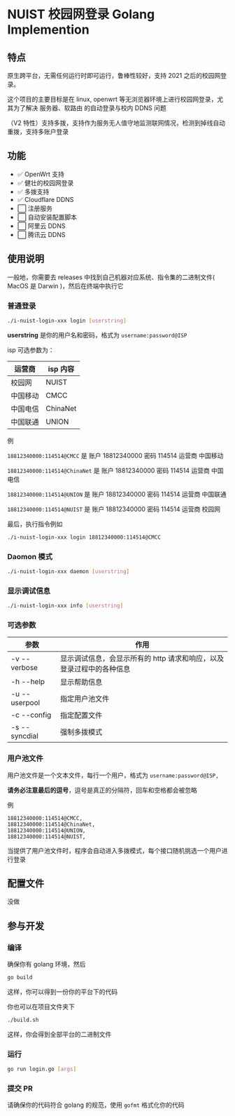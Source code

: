# NUIST 校园网登录 Golang Implemention

## 特点

原生跨平台，无需任何运行时即可运行，鲁棒性较好，支持 2021 之后的校园网登录。

这个项目的主要目标是在 linux, openwrt 等无浏览器环境上进行校园网登录，尤其为了解决 服务器、软路由 的自动登录与校内 DDNS 问题

（V2 特性）支持多拨，支持作为服务无人值守地监测联网情况，检测到掉线自动重拨，支持多账户登录

## 功能

- :white_check_mark: OpenWrt 支持
- :white_check_mark: 健壮的校园网登录
- :white_check_mark: 多拨支持
- :white_check_mark: Cloudflare DDNS
- :white_large_square: 注册服务
- :white_large_square: 自动安装配置脚本
- :white_large_square: 阿里云 DDNS
- :white_large_square: 腾讯云 DDNS

## 使用说明

一般地，你需要去 releases 中找到自己机器对应系统、指令集的二进制文件( MacOS 是 Darwin )，然后在终端中执行它

<!-- ### 一键安装脚本

todo -->

### 普通登录

```bash
./i-nuist-login-xxx login [userstring]
```

**userstring** 是你的用户名和密码，格式为 `username:password@ISP`

isp 可选参数为：

| 运营商   | isp 内容 |
| -------- | -------- |
| 校园网   | NUIST    |
| 中国移动 | CMCC     |
| 中国电信 | ChinaNet |
| 中国联通 | UNION    |

例

`18812340000:114514@CMCC` 是 账户 18812340000 密码 114514 运营商 中国移动

`18812340000:114514@ChinaNet` 是 账户 18812340000 密码 114514 运营商 中国电信

`18812340000:114514@UNION` 是 账户 18812340000 密码 114514 运营商 中国联通

`18812340000:114514@NUIST` 是 账户 18812340000 密码 114514 运营商 校园网

最后，执行指令例如

```bash
./i-nuist-login-xxx login 18812340000:114514@CMCC
```

### Daomon 模式

```bash
./i-nuist-login-xxx daemon [userstring]
```

### 显示调试信息

```bash
./i-nuist-login-xxx info [userstring]
```

### 可选参数

| 参数          | 作用                                                                 |
| ------------- | -------------------------------------------------------------------- |
| -v --verbose  | 显示调试信息，会显示所有的 http 请求和响应，以及登录过程中的各种信息 |
| -h --help     | 显示帮助信息                                                         |
| -u --userpool | 指定用户池文件                                                       |
| -c --config   | 指定配置文件                                                         |
| -s --syncdial | 强制多拨模式                                                         |

### 用户池文件

用户池文件是一个文本文件，每行一个用户，格式为 `username:password@ISP, `

**请务必注意最后的逗号**，逗号是真正的分隔符，回车和空格都会被忽略

例

```text
18812340000:114514@CMCC,
18812340000:114514@ChinaNet,
18812340000:114514@UNION,
18812340000:114514@NUIST,
```

当提供了用户池文件时，程序会自动进入多拨模式，每个接口随机挑选一个用户进行登录

## 配置文件

没做

## 参与开发

### 编译

确保你有 golang 环境，然后

```bash
go build
```

这样，你可以得到一份你的平台下的代码

你也可以在项目文件夹下

```bash
./build.sh
```

这样，你会得到全部平台的二进制文件

### 运行

```bash
go run login.go [args]
```

### 提交 PR

请确保你的代码符合 golang 的规范，使用 `gofmt` 格式化你的代码
